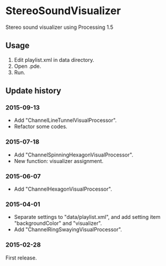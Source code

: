 StereoSoundVisualizer
=====================

Stereo sound visualizer using Processing 1.5

Usage
-----

1. Edit playlist.xml in data directory.
2. Open .pde.
3. Run.

Update history
--------------

### 2015-09-13

* Add "ChannelLineTunnelVisualProcessor".
* Refactor some codes.

### 2015-07-18

* Add "ChannelSpinningHexagonVisualProcessor".
* New function: visualizer assignment.

### 2015-06-07

* Add "ChannelHexagonVisualProcessor".

### 2015-04-01

* Separate settings to "data/playlist.xml", and add setting item "backgroundColor" and "visualizer".
* Add "ChannelRingSwayingVisualProcessor".

### 2015-02-28

First release.
